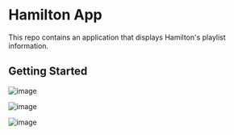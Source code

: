 # Hamilton App

This repo contains an application that displays Hamilton's playlist information.

## Getting Started

![image](https://user-images.githubusercontent.com/5441882/100285047-3ae05880-2f81-11eb-9b46-d215a2bd1a6f.png)

![image](https://user-images.githubusercontent.com/5441882/100288475-cceb5f80-2f87-11eb-9a9a-7ab443ce3f75.png)

![image](https://user-images.githubusercontent.com/5441882/100288507-e2608980-2f87-11eb-898f-fa1ec05740e4.png)

